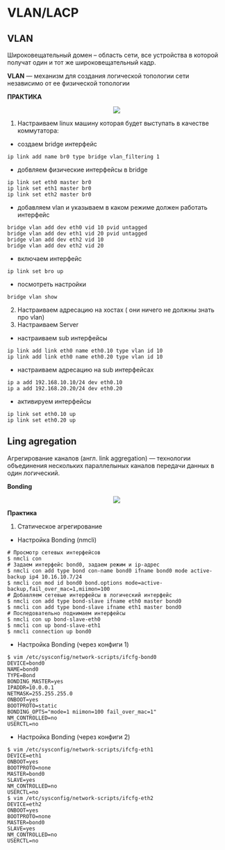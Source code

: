 # VLAN/LACP
## VLAN
Широковещательный домен – область сети, все устройства в которой получат один и тот же широковещательный кадр.    

**VLAN** — механизм для создания логической топологии сети независимо от ее физической топологии    

**ПРАКТИКА**    
<p align="center">
<image src="https://github.com/LLlMEJIb87/LINUX/blob/main/Сеть/picture/vlan_praktika.PNG">
</p>   

1. Настраиваем linux машину которая будет выступать в качестве коммутатора:
- создаем bridge интерфейс
```
ip link add name br0 type bridge vlan_filtering 1
```
- добвляем физические интерфейсы в bridge
```
ip link set eth0 master br0
ip link set eth1 master br0
ip link set eth2 master br0
```
- добавляем vlan и указываем в каком режиме должен работать интерфейс
```
bridge vlan add dev eth0 vid 10 pvid untagged
bridge vlan add dev eth1 vid 20 pvid untagged
bridge vlan add dev eth2 vid 10
bridge vlan add dev eth2 vid 20
```
- включаем интерфейс
```
ip link set bro up
```
- посмотреть настройки
```
bridge vlan show
```
2. Настраиваем адресацию на хостах ( они ничего не должны знать про vlan)
3. Настраиваем Server
- настраиваем sub интерфейсы
```
ip link add link eth0 name eth0.10 type vlan id 10
ip link add link eth0 name eth0.20 type vlan id 10
```
- настраиваем адресацию на sub интерфейсах
```
ip a add 192.168.10.10/24 dev eth0.10
ip a add 192.168.20.20/24 dev eth0.20
```
- активируем интерфейсы
```
ip link set eth0.10 up
ip link set eth0.20 up
```

## Ling agregation 
Агрегирование каналов (англ. link aggregation) — технологии объединения нескольких параллелыных каналов передачи данных в один логический.

**Bonding**

<p align="center">
<image src="https://github.com/LLlMEJIb87/LINUX/blob/main/Сеть/picture/bonding.PNG">
</p>   

**Практика**    

1. Статическое агрегирование
- Настройка Bonding (nmcli)

```
# Просмотр сетевых интерфейсов
$ nmcli con
# Задаем интерфейс bond0, задаем режим и ip-адрес
$ nmcli con add type bond con-name bond0 ifname bond0 mode active-backup ip4 10.16.10.7/24
$ nmcli con mod id bond0 bond.options mode=active-backup,fail_over_mac=1,miimon=100
# Добавляем сетевые интерфейсы в логический интерфейс
$ nmcli con add type bond-slave ifname eth0 master bond0
$ nmcli con add type bond-slave ifname eth1 master bond0
# Последовательно поднимаем интерфейсы
$ nmcli con up bond-slave-eth0
$ nmcli con up bond-slave-eth1
$ nmcli connection up bond0
```
- Настройка Bonding (через конфиги 1)
```
$ vim /etc/sysconfig/network-scripts/ifcfg-bond0
DEVICE=bond0
NAME=bond0
TYPE=Bond
BONDING_MASTER=yes
IPADDR=10.0.0.1
NETMASK=255.255.255.0
ONBOOT=yes
BOOTPROTO=static
BONDING_OPTS="mode=1 miimon=100 fail_over_mac=1"
NM_CONTROLLED=no
USERCTL=no
```
- Настройка Bonding (через конфиги 2)
```
$ vim /etc/sysconfig/network-scripts/ifcfg-eth1
DEVICE=eth1
ONBOOT=yes
BOOTPROTO=none
MASTER=bond0
SLAVE=yes
NM_CONTROLLED=no
USERCTL=no
$ vim /etc/sysconfig/network-scripts/ifcfg-eth2
DEVICE=eth2
ONBOOT=yes
BOOTPROTO=none
MASTER=bond0
SLAVE=yes
NM_CONTROLLED=no
USERCTL=no
```
